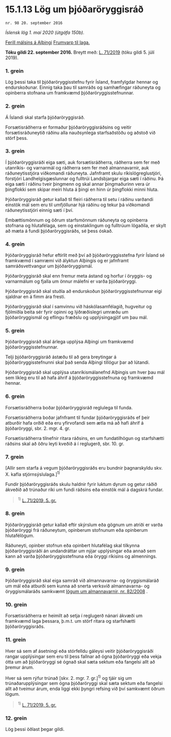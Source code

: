 # 15.1.13 Lög um þjóðaröryggisráð

`nr. 98 20. september 2016`

_Íslensk lög 1. maí 2020 (útgáfa 150b)._

[Ferill málsins á Alþingi](https://www.althingi.is/thingstorf/thingmalalistar-eftir-thingum/ferill/?ltg=145&mnr=784)
[Frumvarp til laga.](https://www.althingi.is/altext/145/s/1339.html)

**Tóku gildi 22. september 2016.**
Breytt með:
[L. 71/2019](https://althingi.is/altext/stjt/2019.071.html) (tóku gildi 5. júlí 2019).

### 1. grein



Lög þessi taka til þjóðaröryggisstefnu fyrir Ísland, framfylgdar hennar og endurskoðunar. Einnig taka þau til samráðs og samhæfingar ráðuneyta og opinberra stofnana um framkvæmd þjóðaröryggisstefnunnar.

### 2. grein



Á Íslandi skal starfa þjóðaröryggisráð.

Forsætisráðherra er formaður þjóðaröryggisráðsins og veitir forsætisráðuneytið ráðinu alla nauðsynlega starfsaðstöðu og aðstoð við störf þess.

### 3. grein



Í þjóðaröryggisráði eiga sæti, auk forsætisráðherra, ráðherra sem fer með utanríkis- og varnarmál og ráðherra sem fer með almannavarnir, auk ráðuneytisstjóra viðkomandi ráðuneyta. Jafnframt skulu ríkislögreglustjóri, forstjóri Landhelgisgæslunnar og fulltrúi Landsbjargar eiga sæti í ráðinu. Þá eiga sæti í ráðinu tveir þingmenn og skal annar þingmaðurinn vera úr þingflokki sem skipar meiri hluta á þingi en hinn úr þingflokki minni hluta.

Þjóðaröryggisráð getur kallað til fleiri ráðherra til setu í ráðinu varðandi einstök mál sem eru til umfjöllunar hjá ráðinu og tekur þá viðkomandi ráðuneytisstjóri einnig sæti í því.

Embættismönnum og öðrum starfsmönnum ráðuneyta og opinberra stofnana og hlutafélaga, sem og einstaklingum og fulltrúum lögaðila, er skylt að mæta á fundi þjóðaröryggisráðs, sé þess óskað.

### 4. grein



Þjóðaröryggisráð hefur eftirlit með því að þjóðaröryggisstefna fyrir Ísland sé framkvæmd í samræmi við ályktun Alþingis og er jafnframt samráðsvettvangur um þjóðaröryggismál.

Þjóðaröryggisráð skal enn fremur meta ástand og horfur í öryggis- og varnarmálum og fjalla um önnur málefni er varða þjóðaröryggi.

Þjóðaröryggisráð skal stuðla að endurskoðun þjóðaröryggisstefnunnar eigi sjaldnar en á fimm ára fresti.

Þjóðaröryggisráð skal í samvinnu við háskólasamfélagið, hugveitur og fjölmiðla beita sér fyrir opinni og lýðræðislegri umræðu um þjóðaröryggismál og eflingu fræðslu og upplýsingagjöf um þau mál.

### 5. grein



Þjóðaröryggisráð skal árlega upplýsa Alþingi um framkvæmd þjóðaröryggisstefnunnar.

Telji þjóðaröryggisráð ástæðu til að gera breytingar á þjóðaröryggisstefnunni skal það senda Alþingi tillögur þar að lútandi.

Þjóðaröryggisráð skal upplýsa utanríkismálanefnd Alþingis um hver þau mál sem líkleg eru til að hafa áhrif á þjóðaröryggisstefnuna og framkvæmd hennar.

### 6. grein



Forsætisráðherra boðar þjóðaröryggisráð reglulega til funda.

Forsætisráðherra boðar jafnframt til fundar þjóðaröryggisráðs ef þeir atburðir hafa orðið eða eru yfirvofandi sem ætla má að hafi áhrif á þjóðaröryggi, sbr. 2. mgr. 4. gr.

Forsætisráðherra tilnefnir ritara ráðsins, en um fundatilhögun og starfshætti ráðsins skal að öðru leyti kveðið á í reglugerð, sbr. 10. gr.

### 7. grein



[Allir sem starfa á vegum þjóðaröryggisráðs eru bundnir þagnarskyldu skv. X. kafla stjórnsýslulaga.]<sup>1)</sup> 

Fundir þjóðaröryggisráðs skulu haldnir fyrir luktum dyrum og getur ráðið ákveðið að trúnaður ríki um fundi ráðsins eða einstök mál á dagskrá fundar.

> <sup>1)</sup> [L. 71/2019, 5. gr.](https://althingi.is/altext/stjt/2019.071.html)

### 8. grein



Þjóðaröryggisráð getur kallað eftir skýrslum eða gögnum um atriði er varða þjóðaröryggi frá ráðuneytum, opinberum stofnunum eða opinberum hlutafélögum.

Ráðuneyti, opinber stofnun eða opinbert hlutafélag skal tilkynna þjóðaröryggisráði án undandráttar um nýjar upplýsingar eða annað sem kann að varða þjóðaröryggisstefnuna eða öryggi ríkisins og almennings.

### 9. grein



Þjóðaröryggisráð skal eiga samráð við almannavarna- og öryggismálaráð um mál eða atburði sem kunna að snerta verksvið almannavarna- og öryggismálaráðs samkvæmt [lögum um almannavarnir, nr. 82/2008](2008082.md) .

### 10. grein



Forsætisráðherra er heimilt að setja í reglugerð nánari ákvæði um framkvæmd laga þessara, þ.m.t. um störf ritara og starfshætti þjóðaröryggisráðs.

### 11. grein



Hver sá sem af ásetningi eða stórfelldu gáleysi veitir þjóðaröryggisráði rangar upplýsingar sem eru til þess fallnar að ógna þjóðaröryggi eða vekja ótta um að þjóðaröryggi sé ógnað skal sæta sektum eða fangelsi allt að þremur árum.

Hver sá sem rýfur trúnað [skv. 2. mgr. 7. gr.]<sup>1)</sup> og tjáir sig um trúnaðarupplýsingar sem ógna þjóðaröryggi skal sæta sektum eða fangelsi allt að tveimur árum, enda liggi ekki þyngri refsing við því samkvæmt öðrum lögum.

> <sup>1)</sup> [L. 71/2019, 5. gr.](https://althingi.is/altext/stjt/2019.071.html)

### 12. grein



Lög þessi öðlast þegar gildi.
